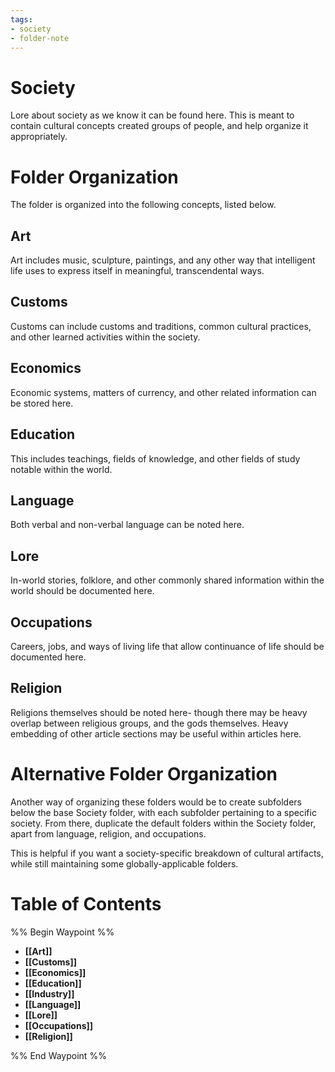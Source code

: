 ```yaml
---
tags:
- society
- folder-note
---
```

# Society
Lore about society as we know it can be found here. This is meant to contain cultural concepts created groups of people, and help organize it appropriately.
# Folder Organization
The folder is organized into the following concepts, listed below.
## Art
Art includes music, sculpture, paintings, and any other way that intelligent life uses to express itself in meaningful, transcendental ways.
## Customs
Customs can include customs and traditions, common cultural practices, and other learned activities within the society.
## Economics
Economic systems, matters of currency, and other related information can be stored here.
## Education
This includes teachings, fields of knowledge, and other fields of study notable within the world.
## Language
Both verbal and non-verbal language can be noted here.
## Lore
In-world stories, folklore, and other commonly shared information within the world should be documented here.
## Occupations
Careers, jobs, and ways of living life that allow continuance of life should be documented here.
## Religion
Religions themselves should be noted here- though there may be heavy overlap between religious groups, and the gods themselves. Heavy embedding of other article sections may be useful within articles here.
# Alternative Folder Organization
Another way of organizing these folders would be to create subfolders below the base Society folder, with each subfolder pertaining to a specific society. From there, duplicate the default folders within the Society folder, apart from language, religion, and occupations. 

This is helpful if you want a society-specific breakdown of cultural artifacts, while still maintaining some globally-applicable folders.
# Table of Contents
%% Begin Waypoint %%
- **[[Art]]**
- **[[Customs]]**
- **[[Economics]]**
- **[[Education]]**
- **[[Industry]]**
- **[[Language]]**
- **[[Lore]]**
- **[[Occupations]]**
- **[[Religion]]**

%% End Waypoint %%
